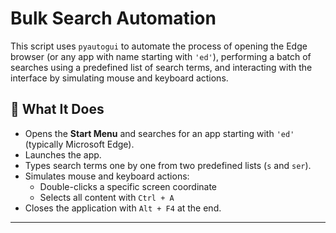 #  Bulk Search Automation

This script uses `pyautogui` to automate the process of opening the Edge browser (or any app with name starting with `'ed'`), performing a batch of searches using a predefined list of search terms, and interacting with the interface by simulating mouse and keyboard actions.

## 🧠 What It Does

- Opens the **Start Menu** and searches for an app starting with `'ed'` (typically Microsoft Edge).
- Launches the app.
- Types search terms one by one from two predefined lists (`s` and `ser`).
- Simulates mouse and keyboard actions:
  - Double-clicks a specific screen coordinate
  - Selects all content with `Ctrl + A`
- Closes the application with `Alt + F4` at the end.

---

